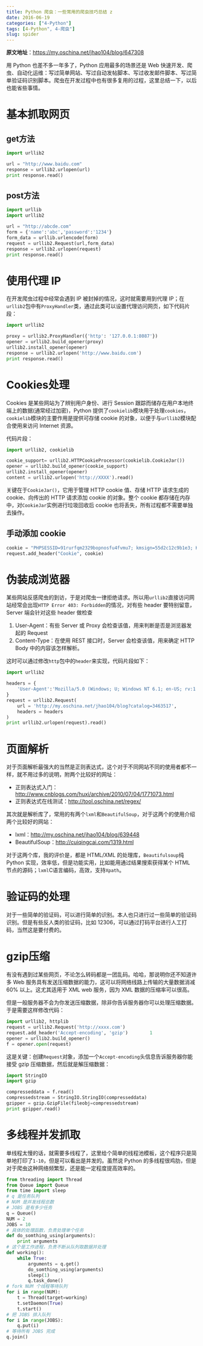 ```yaml
---
title: Python 爬虫：一些常用的爬虫技巧总结 z
date: 2016-06-19
categories: ["4-Python"]
tags: [4-Python", 4-爬虫"]
slug: spider
---
```


**原文地址**：<https://my.oschina.net/jhao104/blog/647308>

用 Python 也差不多一年多了，Python 应用最多的场景还是 Web 快速开发、爬虫、自动化运维：写过简单网站、写过自动发帖脚本、写过收发邮件脚本、写过简单验证码识别脚本。爬虫在开发过程中也有很多复用的过程，这里总结一下，以后也能省些事情。

<!-- more -->

# 基本抓取网页

## get方法

```python
import urllib2

url = "http://www.baidu.com"
response = urllib2.urlopen(url)
print response.read()

```
## post方法

```python
import urllib
import urllib2

url = "http://abcde.com"
form = {'name':'abc','password':'1234'}
form_data = urllib.urlencode(form)
request = urllib2.Request(url,form_data)
response = urllib2.urlopen(request)
print response.read()
```

# 使用代理 IP

在开发爬虫过程中经常会遇到 IP 被封掉的情况，这时就需要用到代理 IP；在`urllib2`包中有`ProxyHandler`类，通过此类可以设置代理访问网页，如下代码片段：

```python
import urllib2

proxy = urllib2.ProxyHandler({'http': '127.0.0.1:8087'})
opener = urllib2.build_opener(proxy)
urllib2.install_opener(opener)
response = urllib2.urlopen('http://www.baidu.com')
print response.read()
```

# Cookies处理

Cookies 是某些网站为了辨别用户身份、进行 Session 跟踪而储存在用户本地终端上的数据(通常经过加密)，Python 提供了`cookielib`模块用于处理`cookies`，`cookielib`模块的主要作用是提供可存储 cookie 的对象，以便于与`urllib2`模块配合使用来访问 Internet 资源。

代码片段：

```python
import urllib2, cookielib

cookie_support= urllib2.HTTPCookieProcessor(cookielib.CookieJar())
opener = urllib2.build_opener(cookie_support)
urllib2.install_opener(opener)
content = urllib2.urlopen('http://XXXX').read()
```

关键在于`CookieJar()`，它用于管理 HTTP cookie 值、存储 HTTP 请求生成的 cookie、向传出的 HTTP 请求添加 cookie 的对象。整个 cookie 都存储在内存中，对`CookieJar`实例进行垃圾回收后 cookie 也将丢失，所有过程都不需要单独去操作。

## 手动添加 cookie

```python
cookie = "PHPSESSID=91rurfqm2329bopnosfu4fvmu7; kmsign=55d2c12c9b1e3; KMUID=b6Ejc1XSwPq9o756AxnBAg="
request.add_header("Cookie", cookie)
```

# 伪装成浏览器

某些网站反感爬虫的到访，于是对爬虫一律拒绝请求。所以用`urllib2`直接访问网站经常会出现`HTTP Error 403: Forbidden`的情况，对有些 header 要特别留意，Server 端会针对这些 header 做检查

1. User-Agent：有些 Server 或 Proxy 会检查该值，用来判断是否是浏览器发起的 Request
2. Content-Type：在使用 REST 接口时，Server 会检查该值，用来确定 HTTP Body 中的内容该怎样解析。

这时可以通过修改`http`包中的`header`来实现，代码片段如下：

```python
import urllib2

headers = {
    'User-Agent':'Mozilla/5.0 (Windows; U; Windows NT 6.1; en-US; rv:1.9.1.6) Gecko/20091201 Firefox/3.5.6'
}
request = urllib2.Request(
    url = 'http://my.oschina.net/jhao104/blog?catalog=3463517',
    headers = headers
)
print urllib2.urlopen(request).read()
```

# 页面解析

对于页面解析最强大的当然是正则表达式，这个对于不同网站不同的使用者都不一样，就不用过多的说明，附两个比较好的网址：

- 正则表达式入门：<http://www.cnblogs.com/huxi/archive/2010/07/04/1771073.html>
- 正则表达式在线测试：<http://tool.oschina.net/regex/>

其次就是解析库了，常用的有两个`lxml`和`BeautifulSoup`，对于这两个的使用介绍两个比较好的网站：

- lxml：<http://my.oschina.net/jhao104/blog/639448>
- BeautifulSoup：<http://cuiqingcai.com/1319.html>

对于这两个库，我的评价是，都是 HTML/XML 的处理库，`Beautifulsoup`纯 Python 实现，效率低，但是功能实用，比如能用通过结果搜索获得某个 HTML 节点的源码；`lxml`C语言编码，高效，支持`Xpath`。

# 验证码的处理

对于一些简单的验证码，可以进行简单的识别。本人也只进行过一些简单的验证码识别。但是有些反人类的验证码，比如 12306，可以通过打码平台进行人工打码，当然这是要付费的。

# gzip压缩

有没有遇到过某些网页，不论怎么转码都是一团乱码。哈哈，那说明你还不知道许多 Web 服务具有发送压缩数据的能力，这可以将网络线路上传输的大量数据消减 60% 以上。这尤其适用于 XML web 服务，因为 XML 数据的压缩率可以很高。

但是一般服务器不会为你发送压缩数据，除非你告诉服务器你可以处理压缩数据。于是需要这样修改代码：

```python
import urllib2, httplib
request = urllib2.Request('http://xxxx.com')
request.add_header('Accept-encoding', 'gzip')        1
opener = urllib2.build_opener()
f = opener.open(request)
```
这是关键：创建`Request`对象，添加一个`Accept-encoding`头信息告诉服务器你能接受 gzip 压缩数据，然后就是解压缩数据：

```python
import StringIO
import gzip

compresseddata = f.read() 
compressedstream = StringIO.StringIO(compresseddata)
gzipper = gzip.GzipFile(fileobj=compressedstream) 
print gzipper.read()
```

# 多线程并发抓取

单线程太慢的话，就需要多线程了，这里给个简单的线程池模板，这个程序只是简单地打印了`1-10`，但是可以看出是并发的。虽然说 Python 的多线程很鸡肋，但是对于爬虫这种网络频繁型，还是能一定程度提高效率的。

```python
from threading import Thread
from Queue import Queue
from time import sleep
# q 是任务队列
# NUM 是并发线程总数
# JOBS 是有多少任务
q = Queue()
NUM = 2
JOBS = 10
# 具体的处理函数，负责处理单个任务
def do_somthing_using(arguments):
    print arguments
# 这个是工作进程，负责不断从队列取数据并处理
def working():
    while True:
        arguments = q.get()
        do_somthing_using(arguments)
        sleep(1)
        q.task_done()
# fork NUM 个线程等待队列
for i in range(NUM):
    t = Thread(target=working)
    t.setDaemon(True)
    t.start()
# 把 JOBS 排入队列
for i in range(JOBS):
    q.put(i)
# 等待所有 JOBS 完成
q.join()
```